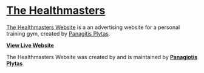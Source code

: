 # [The Healthmasters](https://www.thehealthmasters.gr/)

[The Healthmasters Website](https://www.thehealthmasters.gr/) is a an advertising website for a personal training gym, created by [Panagitis Plytas](https://panagiotis.plytas.com/).

**[View Live Website](https://www.thehealthmasters.gr/)**

The Healthmasters Website was created by and is maintained by **[Panagiotis Plytas](https://panagiotis.plytas.com/)**
